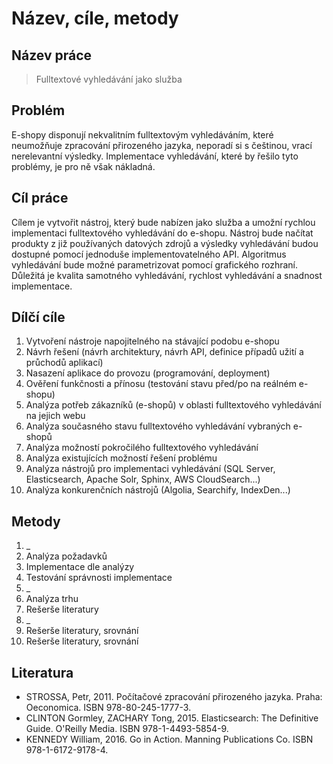 # Název, cíle, metody

## Název práce

> Fulltextové vyhledávání jako služba


## Problém

E-shopy disponují nekvalitním fulltextovým vyhledáváním, které neumožňuje zpracování přirozeného jazyka, neporadí si s češtinou, vrací nerelevantní výsledky. Implementace vyhledávání, které by řešilo tyto problémy, je pro ně však nákladná.


## Cíl práce

Cílem je vytvořit nástroj, který bude nabízen jako služba a umožní rychlou implementaci fulltextového vyhledávání do e-shopu. Nástroj bude načítat produkty z již používaných datových zdrojů a výsledky vyhledávání budou dostupné pomocí jednoduše implementovatelného API. Algoritmus vyhledávání bude možné parametrizovat pomocí grafického rozhraní. Důležitá je kvalita samotného vyhledávání, rychlost vyhledávání a snadnost implementace.


## Dílčí cíle

1. Vytvoření nástroje napojitelného na stávající podobu e-shopu
  1. Návrh řešení (návrh architektury, návrh API, definice případů užití a průchodů aplikací)
  2. Nasazení aplikace do provozu (programování, deployment)
  3. Ověření funkčnosti a přínosu (testování stavu před/po na reálném e-shopu)
2. Analýza potřeb zákazníků (e-shopů) v oblasti fulltextového vyhledávání na jejich webu
  1. Analýza současného stavu fulltextového vyhledávání vybraných e-shopů
  2. Analýza možností pokročilého fulltextového vyhledávání
3. Analýza existujících možností řešení problému
  1. Analýza nástrojů pro implementaci vyhledávání (SQL Server, Elasticsearch, Apache Solr, Sphinx, AWS CloudSearch...)
  2. Analýza konkurenčních nástrojů (Algolia, Searchify, IndexDen...)


## Metody

1. _
  1. Analýza požadavků
  2. Implementace dle analýzy
  3. Testování správnosti implementace
2. _
  1. Analýza trhu
  2. Rešerše literatury
3. _
  1. Rešerše literatury, srovnání
  2. Rešerše literatury, srovnání


## Literatura

- STROSSA, Petr, 2011. Počítačové zpracování přirozeného jazyka. Praha: Oeconomica. ISBN 978-80-245-1777-3.
- CLINTON Gormley, ZACHARY Tong, 2015. Elasticsearch: The Definitive Guide. O'Reilly Media. ISBN 978-1-4493-5854-9.
- KENNEDY William, 2016. Go in Action. Manning Publications Co. ISBN 978-1-6172-9178-4.
